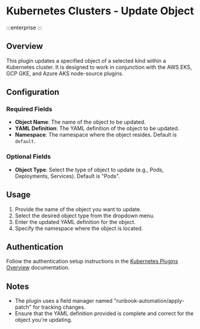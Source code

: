 # Kubernetes Clusters - Update Object
:::enterprise
:::

## Overview

This plugin updates a specified object of a selected kind within a Kubernetes cluster. It is designed to work in conjunction with the AWS EKS, GCP GKE, and Azure AKS node-source plugins.

## Configuration

### Required Fields

* **Object Name**: The name of the object to be updated.
* **YAML Definition**: The YAML definition of the object to be updated.
* **Namespace**: The namespace where the object resides. Default is `default`.

### Optional Fields

* **Object Type**: Select the type of object to update (e.g., Pods, Deployments, Services). Default is "Pods".

## Usage

1. Provide the name of the object you want to update.
2. Select the desired object type from the dropdown menu.
3. Enter the updated YAML definition for the object.
4. Specify the namespace where the object is located.

## Authentication

Follow the authentication setup instructions in the [Kubernetes Plugins Overview](/manual/plugins/kubernetes-plugins-overview) documentation.

## Notes

- The plugin uses a field manager named "runbook-automation/apply-patch" for tracking changes.
- Ensure that the YAML definition provided is complete and correct for the object you're updating.
